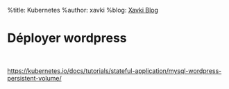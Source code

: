 %title: Kubernetes 
%author: xavki
%blog: [Xavki Blog](https://xavki.blog)

# Déployer wordpress


<br>

https://kubernetes.io/docs/tutorials/stateful-application/mysql-wordpress-persistent-volume/


